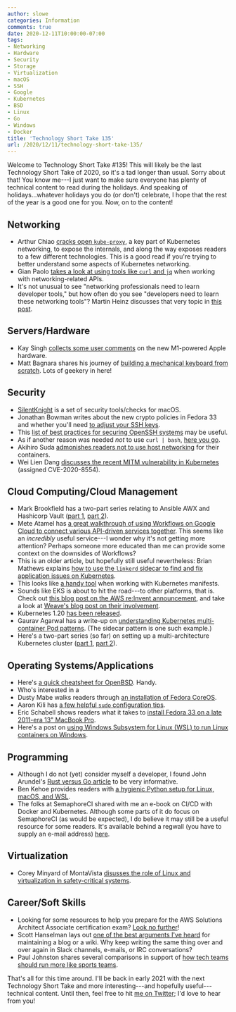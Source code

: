 ```yaml
---
author: slowe
categories: Information
comments: true
date: 2020-12-11T10:00:00-07:00
tags:
- Networking
- Hardware
- Security
- Storage
- Virtualization
- macOS
- SSH
- Google
- Kubernetes
- BSD
- Linux
- Go
- Windows
- Docker
title: 'Technology Short Take 135'
url: /2020/12/11/technology-short-take-135/
---
```


Welcome to Technology Short Take #135! This will likely be the last Technology Short Take of 2020, so it's a tad longer than usual. Sorry about that! You know me---I just want to make sure everyone has plenty of technical content to read during the holidays. And speaking of holidays...whatever holidays you do (or don't) celebrate, I hope that the rest of the year is a good one for you. Now, on to the content!<!--more-->

## Networking

* Arthur Chiao [cracks open `kube-proxy`][link-21], a key part of Kubernetes networking, to expose the internals, and along the way exposes readers to a few different technologies. This is a good read if you're trying to better understand some aspects of Kubernetes networking.
* Gian Paolo [takes a look at using tools like `curl` and `jq`][link-31] when working with networking-related APIs.
* It's not unusual to see "networking professionals need to learn developer tools," but how often do you see "developers need to learn these networking tools"? Martin Heinz discusses that very topic in [this post][link-32].

## Servers/Hardware

* Kay Singh [collects some user comments][link-16] on the new M1-powered Apple hardware.
* Matt Bagnara shares his journey of [building a mechanical keyboard from scratch][link-28]. Lots of geekery in here!

## Security

* [SilentKnight][link-3] is a set of security tools/checks for macOS.
* Jonathan Bowman writes about the new crypto policies in Fedora 33 and whether you'll need [to adjust your SSH keys][link-4].
* This [list of best practices for securing OpenSSH systems][link-5] may be useful.
* As if another reason was needed _not_ to use `curl | bash`, [here you go][link-22].
* Akihiro Suda [admonishes readers not to use host networking][link-26] for their containers.
* Wei Lien Dang [discusses the recent MITM vulnerability in Kubernetes][link-33] (assigned CVE-2020-8554).

## Cloud Computing/Cloud Management

* Mark Brookfield has a two-part series relating to Ansible AWX and Hashicorp Vault ([part 1][link-11], [part 2][link-12]).
* Mete Atamel has [a great walkthrough of using Workflows on Google Cloud to connect various API-driven services together][link-14]. This seems like an _incredibly_ useful service---I wonder why it's not getting more attention? Perhaps someone more educated than me can provide some context on the downsides of Workflows?
* This is an older article, but hopefully still useful nevertheless: Brian Mathews explains [how to use the `linkerd` sidecar to find and fix application issues on Kubernetes][link-15].
* This looks like [a handy tool][link-23] when working with Kubernetes manifests.
* Sounds like EKS is about to hit the road---to other platforms, that is. Check out [this blog post on the AWS re:Invent announcement][link-24], and take a look at [Weave's blog post on their involvement][link-25].
* Kubernetes 1.20 [has been released][link-29].
* Gaurav Agarwal has a write-up on [understanding Kubernetes multi-container Pod patterns][link-30]. (The sidecar pattern is one such example.)
* Here's a two-part series (so far) on setting up a multi-architecture Kubernetes cluster ([part 1][link-34], [part 2][link-35]).

## Operating Systems/Applications

* Here's [a quick cheatsheet for OpenBSD][link-1]. Handy.
* Who's interested in a 
* Dusty Mabe walks readers through [an installation of Fedora CoreOS][link-2].
* Aaron Kili has [a few helpful `sudo` configuration tips][link-8].
* Eric Schabell shows readers what it takes to [install Fedora 33 on a late 2011-era 13" MacBook Pro][link-17].
* Here's a post on [using Windows Subsystem for Linux (WSL) to run Linux containers on Windows][link-20].

## Programming

* Although I do not (yet) consider myself a developer, I found John Arundel's [Rust versus Go article][link-9] to be very informative.
* Ben Kehoe provides readers with [a hygienic Python setup for Linux, macOS, and WSL][link-10].
* The folks at SemaphoreCI shared with me an e-book on CI/CD with Docker and Kubernetes. Although some parts of it do focus on SemaphoreCI (as would be expected), I do believe it may still be a useful resource for some readers. It's available behind a regwall (you have to supply an e-mail address) [here][link-27].

## Virtualization

* Corey Minyard of MontaVista [disusses the role of Linux and virtualization in safety-critical systems][link-18].

## Career/Soft Skills

* Looking for some resources to help you prepare for the AWS Solutions Architect Associate certification exam? [Look no further][link-7]!
* Scott Hanselman lays out [one of the best arguments I've heard][link-13] for maintaining a blog or a wiki. Why keep writing the same thing over and over again in Slack channels, e-mails, or IRC conversations?
* Paul Johnston shares several comparisons in support of [how tech teams should run more like sports teams][link-19].

That's all for this time around. I'll be back in early 2021 with the next Technology Short Take and more interesting---and hopefully useful---technical content. Until then, feel free to hit [me on Twitter][link-99]; I'd love to hear from you!

[link-1]: https://slaanesh.org/2020/11/openbsd-cheatsheet/
[link-2]: https://dustymabe.com/2020/11/18/coreos-install-via-live-iso-copy-network/
[link-3]: https://eclecticlight.co/lockrattler-systhist/
[link-4]: https://dev.to/bowmanjd/upgrade-ssh-client-keys-and-remote-servers-after-fedora-33-s-new-crypto-policy-47ag
[link-5]: https://www.cyberciti.biz/tips/linux-unix-bsd-openssh-server-best-practices.html
[link-6]: https://www.antitree.com/2020/11/pod-security-policies-are-being-deprecated-in-kubernetes/
[link-7]: https://dannys.cloud/aws-solutions-architect-associate-exam-guide
[link-8]: https://www.tecmint.com/sudoers-configurations-for-setting-sudo-in-linux/
[link-9]: https://bitfieldconsulting.com/golang/rust-vs-go
[link-10]: https://read.acloud.guru/my-python-setup-77c57a2fc4b6
[link-11]: https://virtualhobbit.com/2020/07/23/enabling-hashicorp-vault-lookups-in-ansible-awx/
[link-12]: https://virtualhobbit.com/2020/11/11/enabling-hashicorp-vault-lookups-in-ansible-awx-part-2/
[link-13]: https://www.hanselman.com/blog/do-they-deserve-the-gift-of-your-keystrokes
[link-14]: https://atamel.dev/posts/2020/09-08_first_look_at_workflows/
[link-15]: https://medium.com/swlh/efficiently-finding-fixing-issues-on-kubernetes-using-linkerd-2-0-sidecar-8817973a39bc
[link-16]: https://www.singhkays.com/blog/apple-silicon-m1-black-magic/
[link-17]: https://www.schabell.org/2020/11/installing-fedora33-on-macbook-pro-13inch-late-2011.html?m=1
[link-18]: https://www.mvista.com/en/blog/detail/why-we-are-moving-away-from-xen-and-hypervisors-for-safety-episode-1
[link-19]: https://pauldjohnston.medium.com/how-tech-teams-should-be-run-more-like-sports-teams-6a3280322977
[link-20]: https://hackernoon.com/how-to-run-docker-linux-containers-natively-on-windows-ti1i3uxr
[link-21]: https://arthurchiao.art/blog/cracking-k8s-node-proxy/
[link-22]: https://www.idontplaydarts.com/2016/04/detecting-curl-pipe-bash-server-side/
[link-23]: https://github.com/ryane/kfilt
[link-24]: https://aws.amazon.com/eks/eks-distro/
[link-25]: https://www.weave.works/blog/on-prem-kubernetes-gitops-eks-distro
[link-26]: https://medium.com/nttlabs/dont-use-host-network-namespace-f548aeeef575
[link-27]: https://semaphoreci.com/resources/cicd-docker-kubernetes
[link-28]: https://bagnaram.github.io/blog/2020/12/01/keyboard
[link-29]: https://kubernetes.io/blog/2020/12/08/kubernetes-1-20-release-announcement/
[link-30]: https://medium.com/better-programming/understanding-kubernetes-multi-container-pod-patterns-577f74690aee
[link-31]: https://www.ifconfig.it/hugo/2020/12/dnac-api-curl-and-jq/
[link-32]: https://dev.to/martinheinz/networking-tools-every-developer-needs-to-know-4a3n
[link-33]: https://www.stackrox.com/post/2020/12/cve-2020-8554-man-in-the-middle-vulnerability-in-kubernetes-top-recommendations/
[link-34]: https://blog.goeri.de/k8-cluster-part-1/
[link-35]: https://blog.goeri.de/k8-cluster-part-2/
[link-99]: https://twitter.com/scott_lowe
